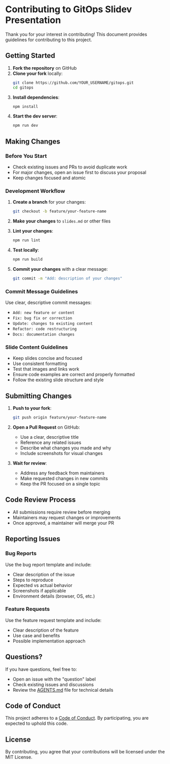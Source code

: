 # Contributing to GitOps Slidev Presentation

Thank you for your interest in contributing! This document provides guidelines for contributing to this project.

## Getting Started

1. **Fork the repository** on GitHub
2. **Clone your fork** locally:
   ```bash
   git clone https://github.com/YOUR_USERNAME/gitops.git
   cd gitops
   ```
3. **Install dependencies**:
   ```bash
   npm install
   ```
4. **Start the dev server**:
   ```bash
   npm run dev
   ```

## Making Changes

### Before You Start

- Check existing issues and PRs to avoid duplicate work
- For major changes, open an issue first to discuss your proposal
- Keep changes focused and atomic

### Development Workflow

1. **Create a branch** for your changes:
   ```bash
   git checkout -b feature/your-feature-name
   ```

2. **Make your changes** to `slides.md` or other files

3. **Lint your changes**:
   ```bash
   npm run lint
   ```

4. **Test locally**:
   ```bash
   npm run build
   ```

5. **Commit your changes** with a clear message:
   ```bash
   git commit -m "Add: description of your changes"
   ```

### Commit Message Guidelines

Use clear, descriptive commit messages:
- `Add: new feature or content`
- `Fix: bug fix or correction`
- `Update: changes to existing content`
- `Refactor: code restructuring`
- `Docs: documentation changes`

### Slide Content Guidelines

- Keep slides concise and focused
- Use consistent formatting
- Test that images and links work
- Ensure code examples are correct and properly formatted
- Follow the existing slide structure and style

## Submitting Changes

1. **Push to your fork**:
   ```bash
   git push origin feature/your-feature-name
   ```

2. **Open a Pull Request** on GitHub:
   - Use a clear, descriptive title
   - Reference any related issues
   - Describe what changes you made and why
   - Include screenshots for visual changes

3. **Wait for review**:
   - Address any feedback from maintainers
   - Make requested changes in new commits
   - Keep the PR focused on a single topic

## Code Review Process

- All submissions require review before merging
- Maintainers may request changes or improvements
- Once approved, a maintainer will merge your PR

## Reporting Issues

### Bug Reports

Use the bug report template and include:
- Clear description of the issue
- Steps to reproduce
- Expected vs actual behavior
- Screenshots if applicable
- Environment details (browser, OS, etc.)

### Feature Requests

Use the feature request template and include:
- Clear description of the feature
- Use case and benefits
- Possible implementation approach

## Questions?

If you have questions, feel free to:
- Open an issue with the "question" label
- Check existing issues and discussions
- Review the [AGENTS.md](AGENTS.md) file for technical details

## Code of Conduct

This project adheres to a [Code of Conduct](CODE_OF_CONDUCT.md). By participating, you are expected to uphold this code.

## License

By contributing, you agree that your contributions will be licensed under the MIT License.
